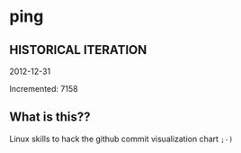 # ping

## HISTORICAL ITERATION
2012-12-31

Incremented: 7158

## What is this?? 
Linux skills to hack the github commit visualization chart `;-)`
